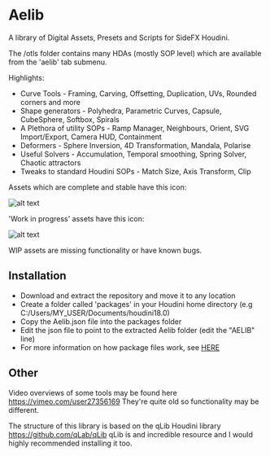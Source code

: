 # Aelib

A library of Digital Assets, Presets and Scripts for SideFX Houdini.

The /otls folder contains many HDAs (mostly SOP level) which are available from the 'aelib' tab submenu.

Highlights:
* Curve Tools - Framing, Carving, Offsetting, Duplication, UVs, Rounded corners and more
* Shape generators - Polyhedra, Parametric Curves, Capsule, CubeSphere, Softbox, Spirals
* A Plethora of utility SOPs - Ramp Manager, Neighbours, Orient, SVG Import/Export, Camera HUD, Containment
* Deformers - Sphere Inversion, 4D Transformation, Mandala, Polarise
* Useful Solvers - Accumulation, Temporal smoothing, Spring Solver, Chaotic attractors
* Tweaks to standard Houdini SOPs - Match Size, Axis Transform, Clip

Assets which are complete and stable have this icon:

![alt text](otls/aelib_logo_small.png)

'Work in progress' assets have this icon:

![alt text](otls/aelib_logo_wip_small.png)

WIP assets are missing functionality or have known bugs.

## Installation

* Download and extract the repository and move it to any location
* Create a folder called 'packages' in your Houdini home directory (e.g C:/Users/MY_USER/Documents/houdini18.0)
* Copy the Aelib.json file into the packages folder
* Edit the json file to point to the extracted Aelib folder (edit the "AELIB" line)
* For more information on how package files work, see [HERE](https://www.sidefx.com/docs/houdini/ref/plugins.html)

## Other

Video overviews of some tools may be found here https://vimeo.com/user27356169
They're quite old so functionality may be different.

The structure of this library is based on the qLib Houdini library https://github.com/qLab/qLib
qLib is and incredible resource and I would highly recommended installing it too.